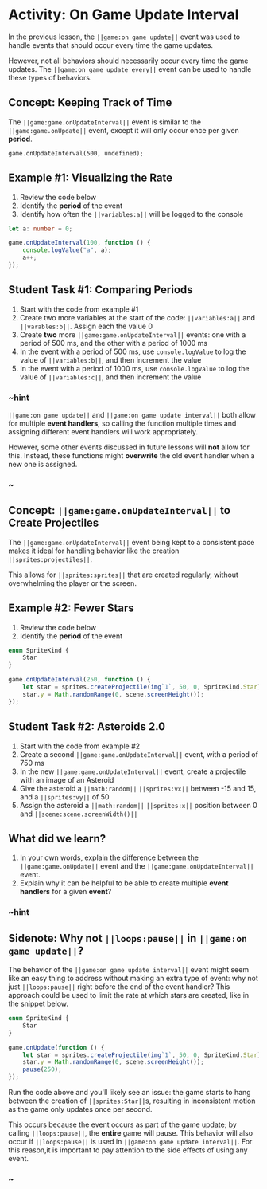 # Activity: On Game Update Interval

In the previous lesson, the ``||game:on game update||`` event was used to handle events that should occur every time the game updates.

However, not all behaviors should necessarily occur every time the game updates. The ``||game:on game update every||`` event can be used to handle these types of behaviors.

## Concept: Keeping Track of Time

The ``||game:game.onUpdateInterval||`` event is similar to the ``||game:game.onUpdate||`` event, except it will only occur  once per given **period**.

```sig
game.onUpdateInterval(500, undefined);
```

## Example #1: Visualizing the Rate

1. Review the code below
2. Identify the **period** of the event
3. Identify how often the ``||variables:a||`` will be logged to the console

```typescript
let a: number = 0;

game.onUpdateInterval(100, function () {
    console.logValue("a", a);
    a++;
});
```

## Student Task #1: Comparing Periods

1. Start with the code from example #1
2. Create two more variables at the start of the code: ``||variables:a||`` and ``||varables:b||``. Assign each the value 0
3. Create **two** more ``||game:game.onUpdateInterval||`` events: one with a period of 500 ms, and the other with a period of 1000 ms
4. In the event with a period of 500 ms, use ``console.logValue`` to log the value of ``||variables:b||``, and then increment the value
5. In the event with a period of 1000 ms, use ``console.logValue`` to log the value of ``||variables:c||``, and then increment the value

### ~hint

``||game:on game update||`` and ``||game:on game update interval||`` both allow for multiple **event handlers**, so calling the function multiple times and assigning different event handlers will work appropriately.

However, some other events discussed in future lessons will **not** allow for this. Instead, these functions might **overwrite** the old event handler when a new one is assigned.

### ~

## Concept: ``||game:game.onUpdateInterval||`` to Create Projectiles

The ``||game:game.onUpdateInterval||`` event being kept to a consistent pace makes it ideal for handling behavior like the creation ``||sprites:projectiles||``.

This allows for ``||sprites:sprites||`` that are created regularly, without overwhelming the player or the screen.

## Example #2: Fewer Stars

1. Review the code below
2. Identify the **period** of the event

```typescript
enum SpriteKind {
    Star
}

game.onUpdateInterval(250, function () {
    let star = sprites.createProjectile(img`1`, 50, 0, SpriteKind.Star);
    star.y = Math.randomRange(0, scene.screenHeight());
});
```

## Student Task #2: Asteroids 2.0

1. Start with the code from example #2
2. Create a second ``||game:game.onUpdateInterval||`` event, with a period of 750 ms
3. In the new ``||game:game.onUpdateInterval||`` event, create a projectile with an image of an Asteroid
4. Give the asteroid a ``||math:random||`` ``||sprites:vx||`` between -15 and 15, and a ``||sprites:vy||`` of 50
5. Assign the asteroid a ``||math:random||`` ``||sprites:x||`` position between 0 and ``||scene:scene.screenWidth()||``

## What did we learn?

1. In your own words, explain the difference between the ``||game:game.onUpdate||`` event and the ``||game:game.onUpdateInterval||`` event.
2. Explain why it can be helpful to be able to create multiple **event handlers** for a given **event**?

### ~hint

## Sidenote: Why not ``||loops:pause||`` in ``||game:on game update||``?

The behavior of the ``||game:on game update interval||`` event might seem like an easy thing to address without making an extra type of event: why not just ``||loops:pause||`` right before the end of the event handler? This approach could be used to limit the rate at which stars are created, like in the snippet below.

```typescript
enum SpriteKind {
    Star
}

game.onUpdate(function () {
    let star = sprites.createProjectile(img`1`, 50, 0, SpriteKind.Star);
    star.y = Math.randomRange(0, scene.screenHeight());
    pause(250);
});
```

Run the code above and you'll likely see an issue: the game starts to hang between the creation of ``||sprites:Star||``s, resulting in inconsistent motion as the game only updates once per second.

This occurs because the event occurs as part of the game update; by calling ``||loops:pause||``, the **entire** game will pause. This behavior will also occur if ``||loops:pause||`` is used in ``||game:on game update interval||``. For this reason,it is important to pay attention to the side effects of using any event.

### ~